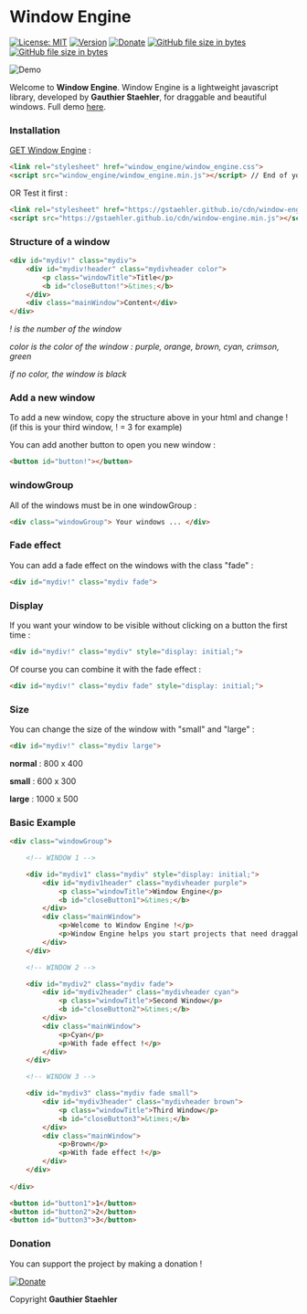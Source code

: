 # Window Engine

[![License: MIT](https://img.shields.io/github/license/GStaehler/Window-Engine.svg?color=brightgreen&label=License)](https://github.com/GStaehler/Window-Engine/blob/master/LICENSE)
[![Version](https://img.shields.io/github/release/GStaehler/Window-Engine.svg?color=Brightgreen&label=Version)](https://github.com/GStaehler/Window-Engine/releases)
[![Donate](https://img.shields.io/badge/Donate-PayPal-Brightgreen.svg)](https://www.paypal.me/GauthierStaehler)
[![GitHub file size in bytes](https://img.shields.io/github/size/GStaehler/Window_Engine/window_engine/window-engine.min.js.svg?color=green&label=window-engine.min.js)](https://github.com/GStaehler/Window-Engine/blob/master/window_engine/window-engine.min.js)
[![GitHub file size in bytes](https://img.shields.io/github/size/GStaehler/Window_Engine/window_engine/window-engine.css.svg?color=green&label=window-engine.css)](https://github.com/GStaehler/Window-Engine/blob/master/window_engine/window-engine.css)

![Demo](https://gstaehler.github.io/window_engine/window.png)

Welcome to **Window Engine**.  Window Engine is a lightweight javascript library, developed by **Gauthier Staehler**, for draggable and beautiful windows. Full demo [here](https://gstaehler.github.io/window.html).

### Installation

[GET Window Engine](https://gstaehler.github.io/get-window-engine/) :

```html
<link rel="stylesheet" href="window_engine/window_engine.css">
<script src="window_engine/window_engine.min.js"></script> // End of your file
```

OR Test it first :

```html
<link rel="stylesheet" href="https://gstaehler.github.io/cdn/window-engine.css">
<script src="https://gstaehler.github.io/cdn/window-engine.min.js"></script> // End of your file
```

### Structure of a window

```html
<div id="mydiv!" class="mydiv">
	<div id="mydiv!header" class="mydivheader color">
		<p class="windowTitle">Title</p>
		<b id="closeButton!">&times;</b>
	</div>
	<div class="mainWindow">Content</div>
</div>
```
*! is the number of the window*

*color is the color of the window : purple, orange, brown, cyan, crimson, green*

*if no color, the window is black*

### Add a new window

To add a new window, copy the structure above in your html and change ! (if this is your third window, ! = 3 for example)

You can add another button to open you new window :

```html
<button id="button!"></button>
```

### windowGroup

All of the windows must be in one windowGroup :

```html
<div class="windowGroup"> Your windows ... </div>
```

### Fade effect

You can add a fade effect on the windows with the class "fade" :

```html
<div id="mydiv!" class="mydiv fade">
```

### Display

If you want your window to be visible without clicking on a button the first time :

```html
<div id="mydiv!" class="mydiv" style="display: initial;">
```

Of course you can combine it with the fade effect :

```html
<div id="mydiv!" class="mydiv fade" style="display: initial;">
```

### Size

You can change the size of the window with "small" and "large" :

```html
<div id="mydiv!" class="mydiv large">
```

**normal** : 800 x 400

**small** : 600 x 300

**large** : 1000 x 500

### Basic Example

```html
<div class="windowGroup">

	<!-- WINDOW 1 -->

	<div id="mydiv1" class="mydiv" style="display: initial;">
		<div id="mydiv1header" class="mydivheader purple">
			<p class="windowTitle">Window Engine</p>
			<b id="closeButton1">&times;</b>
		</div>
		<div class="mainWindow">
			<p>Welcome to Window Engine !</p>
			<p>Window Engine helps you start projects that need draggable and beautiful custom windows.</p>
		</div>
	</div>

	<!-- WINDOW 2 -->

	<div id="mydiv2" class="mydiv fade">
		<div id="mydiv2header" class="mydivheader cyan">
			<p class="windowTitle">Second Window</p>
			<b id="closeButton2">&times;</b>
		</div>
		<div class="mainWindow">
			<p>Cyan</p>
			<p>With fade effect !</p>
		</div>
	</div>

	<!-- WINDOW 3 -->

	<div id="mydiv3" class="mydiv fade small">
		<div id="mydiv3header" class="mydivheader brown">
			<p class="windowTitle">Third Window</p>
			<b id="closeButton3">&times;</b>
		</div>
		<div class="mainWindow">
			<p>Brown</p>
			<p>With fade effect !</p>
		</div>
	</div>
	
</div>

<button id="button1">1</button>
<button id="button2">2</button>
<button id="button3">3</button>
```

### Donation

You can support the project by making a donation !

[![Donate](https://img.shields.io/badge/Donate-PayPal-Brightgreen.svg)](https://www.paypal.me/GauthierStaehler)

Copyright **Gauthier Staehler**